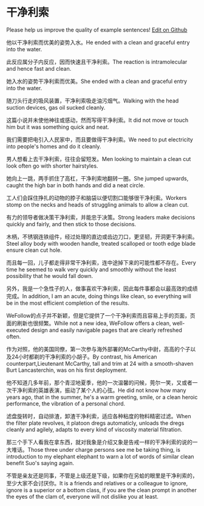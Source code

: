 # 干净利索

Please help us improve the quality of example sentences! [Edit on Github](https://github.com/jiyushe/jiyu-example-sentence-source/blob/main/chinese/ganjinglisuo.md)

<p><span class="chinese">他以干净利索而优美的姿势入水。</span><span class="english">He ended with a clean and graceful entry into the water.</span></p>

<p><span class="chinese">此反应属分子内反应，因而快速且干净利索。</span><span class="english">The reaction is intramolecular and hence fast and clean.</span></p>

<p><span class="chinese">她入水的姿势干净利索而优美。</span><span class="english">She ended with a clean and graceful entry into the water.</span></p>

<p><span class="chinese">随刀头行走的吸风装置，干净利索吸走油污烟气。</span><span class="english">Walking with the head suction devices, gas oil sucked cleanly.</span></p>

<p><span class="chinese">这篇小说并未使他神往或感动，然而写得干净利索。</span><span class="english">It did not move or touch him but it was something quick and neat.</span></p>

<p><span class="chinese">我们需要把电引入人民家中，而且要做得干净利索。</span><span class="english">We need to put electricity into people's homes and do it cleanly.</span></p>

<p><span class="chinese">男人想看上去干净利索，往往会留短发。</span><span class="english">Men looking to maintain a clean cut look often go with shorter hairstyles.</span></p>

<p><span class="chinese">她向上一跳，两手抓住了高杠，干净利索地翻转一圈。</span><span class="english">She jumped upwards, caught the high bar in both hands and did a neat circle.</span></p>

<p><span class="chinese">工人们会踩住挣扎的动物的脖子和脑袋以便切割口能够很干净利索。</span><span class="english">Workers stomp on the necks and heads of struggling animals to allow a clean cut.</span></p>

<p><span class="chinese">有力的领导者做决策干净利索，并能忠于决策。</span><span class="english">Strong leaders make decisions quickly and fairly, and then stick to those decisions.</span></p>

<p><span class="chinese">木柄，不锈钢连铁组件，经过处理的直边或齿边刀口，更坚韧，开洞更干净利索。</span><span class="english">Steel alloy body with wooden handle, treated scalloped or tooth edge blade ensure clean cut hole.</span></p>

<p><span class="chinese">而且每一回，儿子都走得非常干净利索，连中途掉下来的可能性都不存在。</span><span class="english">Every time he seemed to walk very quickly and smoothly without the least possibility that he would fall down.</span></p>

<p><span class="chinese">另外，我是一个急性子的人，做事喜欢干净利索，因此每件事都会以最高效的成绩完成。</span><span class="english">In addition, I am an acute, doing things like clean, so everything will be in the most efficient completion of the results.</span></p>

<p><span class="chinese">WeFollow的点子并不新颖，但是它提供了一个干净利索而且容易上手的页面，页面的刷新也很频繁。</span><span class="english">While not a new idea, WeFollow offers a clean, well-executed design and easily navigable pages that are clearly refreshed often.</span></p>

<p><span class="chinese">作为对照，他的美国同僚，第一次参与海外部署的McCarthy中尉，高高的个子以及24小时都剃的干净利索的小胡子。</span><span class="english">By contrast, his American counterpart,Lieutenant McCarthy, tall and trim at 24 with a smooth-shaven Burt Lancasterchin, was on his first deployment.</span></p>

<p><span class="chinese">他不知道几多年前，那个青涩地夏季，他的一次温馨的问候，莞尔一笑，又或者一次干净利索的英雄表演，振动了某个人的心弦。</span><span class="english">He did not know how many years ago, that in the summer, he's a warm greeting, smile, or a clean heroic performance, the vibration of a personal chord.</span></p>

<p><span class="chinese">滤盘旋转时，自动排渣，卸渣干净利索，适应各种粘度的物料精密过滤。</span><span class="english">When the filter plate revolves, it platoon dregs automaticly, unloads the dregs cleanly and agilely, adapts to every kind of viscosity material filtration.</span></p>

<p><span class="chinese">那三个手下人看我在拿东西，就对我象是介绍又象是告戒一样的干净利索的说的一大堆话。</span><span class="english">Those three under charge persons see me be taking thing, is introduction to my elephant elephant to warn a lot of words of similar clean benefit Suo's saying again.</span></p>

<p><span class="chinese">不管是亲友还是同事，不管是上级还是下级，如果你在另蛤的眼里是干净利索的，至少大家不会讨厌你。</span><span class="english">It is a friends and relatives or a colleague to ignore, ignore is a superior or a bottom class, if you are the clean prompt in another the eyes of the clam of, everyone will not dislike you at least.</span></p>

